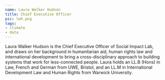 ```yaml
---
name: Laura Walker Hudson
title: Chief Executive Officer
pic: lwh.png
tags: 
- climate 
- data
---
```

Laura Walker Hudson is the Chief Executive Officer of Social Impact Lab, and draws on her background in humanitarian aid, human rights law and international development to bring a cross-disciplinary approach to building systems that work for less-connected people. Laura holds an LL.B (Hons) in Law, French and German from UWE, Bristol, and an LL.M in International Development Law and Human Rights from Warwick University.
